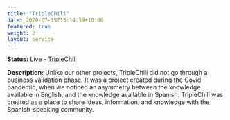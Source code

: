 ```yaml
---
title: "TripleChili"
date: 2020-07-15T15:14:39+10:00
featured: true
weight: 2
layout: service
---
```


**Status:** Live - [TripleChili](https://triplechili.com)

**Description:** Unlike our other projects, TripleChili did not go through a business validation phase.
It was a project created during the Covid pandemic, when we noticed an asymmetry between the 
knowledge available in English, and the knowledge available in Spanish. TripleChili
was created as a place to share ideas, information, and knowledge with the Spanish-speaking
community.
